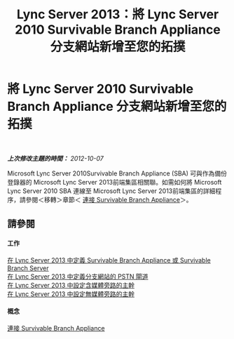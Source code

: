 ﻿---
title: Lync Server 2013：將 Lync Server 2010 Survivable Branch Appliance 分支網站新增至您的拓撲
TOCTitle: 將 Lync Server 2010 Survivable Branch Appliance 分支網站新增至您的拓撲
ms:assetid: 2920d66e-6e1f-4f7f-89d8-510f004ac4c3
ms:mtpsurl: https://technet.microsoft.com/zh-tw/library/JJ688004(v=OCS.15)
ms:contentKeyID: 49889992
ms.date: 08/10/2015
mtps_version: v=OCS.15
ms.translationtype: HT
---

# 將 Lync Server 2010 Survivable Branch Appliance 分支網站新增至您的拓撲

 

_**上次修改主題的時間：** 2012-10-07_

Microsoft Lync Server 2010Survivable Branch Appliance (SBA) 可與作為備份登錄器的 Microsoft Lync Server 2013前端集區相關聯。如需如何將 Microsoft Lync Server 2010 SBA 連線至 Microsoft Lync Server 2013前端集區的詳細程序，請參閱＜移轉＞章節＜ [連接 Survivable Branch Appliance](connect-a-survivable-branch-appliance.md)＞。

## 請參閱

#### 工作

[在 Lync Server 2013 中定義 Survivable Branch Appliance 或 Survivable Branch Server](lync-server-2013-define-a-survivable-branch-appliance-or-server.md)  
[在 Lync Server 2013 中定義分支網站的 PSTN 閘道](lync-server-2013-define-a-pstn-gateway-for-a-branch-site.md)  
[在 Lync Server 2013 中設定含媒體旁路的主幹](lync-server-2013-configure-a-trunk-with-media-bypass.md)  
[在 Lync Server 2013 中設定無媒體旁路的主幹](lync-server-2013-configure-a-trunk-without-media-bypass.md)  

#### 概念

[連接 Survivable Branch Appliance](connect-a-survivable-branch-appliance.md)

